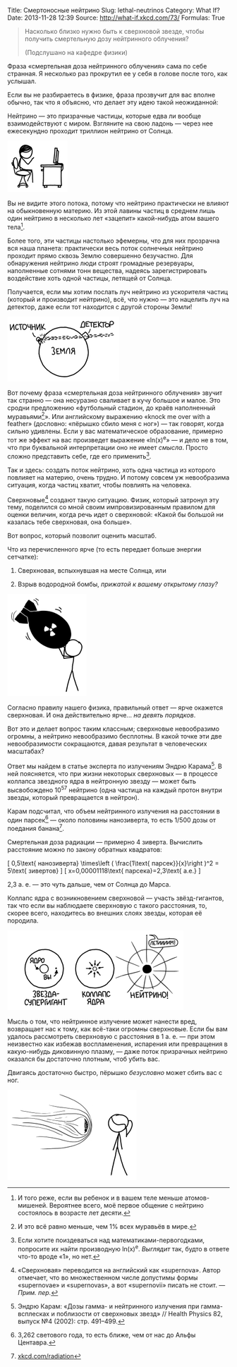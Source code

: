 Title: Смертоносные нейтрино
Slug: lethal-neutrinos
Category: What If?
Date: 2013-11-28 12:39
Source: http://what-if.xkcd.com/73/
Formulas: True

> Насколько близко нужно быть к сверхновой звезде, чтобы получить смертельную дозу нейтринного облучения?
> 
> (Подслушано на кафедре физики)

Фраза «смертельная доза нейтринного облучения» сама по себе странная. Я несколько раз прокрутил ее у себя в голове после того, как услышал.

Если вы не разбираетесь в физике, фраза прозвучит для вас вполне обычно, так что я объясню, что делает эту идею такой неожиданной:

Нейтрино — это призрачные частицы, которые едва ли вообще взаимодействуют с миром. Взгляните на свою ладонь — через нее ежесекундно проходит триллион нейтрино от Солнца.

![Ну всё, прекрати смотреть на свои ладони.](/uploads/073-lethal-neutrinos/neutrinos_hand.png)

Вы не видите этого потока, потому что нейтрино практически не влияют на обыкновенную материю. Из этой лавины частиц в среднем лишь один нейтрино в несколько лет «зацепит» какой-нибудь атом вашего тела[^1].

Более того, эти частицы настолько эфемерны, что для них прозрачна вся наша планета: практически весь поток солнечных нейтрино проходит прямо сквозь Землю совершенно безучастно. Для обнаружения нейтрино люди строят громадные резервуары, наполненные сотнями тонн вещества, надеясь зарегистрировать воздействие хоть одной частицы, летящей от Солнца.

Получается, если мы хотим послать луч нейтрино из ускорителя частиц (который и производит нейтрино), всё, что нужно — это нацелить луч на детектор, даже если тот находится с другой стороны Земли!

![Ух ты! Вот эти долетели быстрее света! Погодите, нет.](/uploads/073-lethal-neutrinos/neutrinos_cngs_ru.png)

Вот почему фраза «смертельная доза нейтринного облучения» звучит так странно — она несуразно сваливает в кучу большое и малое. Это сродни предложению «футбольный стадион, до краёв наполненный муравьями[^2]». Или английскому выражению «knock me over with a feather» (дословно: «пёрышко сбило меня с ног») — так говорят, когда сильно удивлены. Если у вас математическое образование, примерно тот же эффект на вас произведет выражение «ln(x)<sup>e</sup>» — и дело не в том, что при буквальной интерпретации оно не имеет _смысла_. Просто сложно представить себе, где его применить[^3].

Так и здесь: создать поток нейтрино, хоть одна частица из которого повлияет на материю, очень трудно. И потому совсем уж невообразима ситуация, когда частиц хватит, чтобы повлиять на человека.

Сверхновые[^4] создают такую ситуацию. Физик, который затронул эту тему, поделился со мной своим импровизированным правилом для оценки величин, когда речь идет о сверхновой: «Какой бы большой ни казалась тебе сверхновая, она больше».

Вот вопрос, который позволит оценить масштаб.

Что из перечисленного ярче (то есть передает больше энергии сетчатке):

1. Сверхновая, вспыхнувшая на месте Солнца, или

2. Взрыв водородной бомбы, _прижатой к вашему открытому глазу?_

![Нельзя ли поскорей ее взорвать? Тяжелая ведь.](/uploads/073-lethal-neutrinos/neutrinos_bomb.png)

Согласно правилу нашего физика, правильный ответ — ярче окажется сверхновая. И она действительно ярче... _на девять порядков_.

Вот это и делает вопрос таким классным; сверхновые невообразимо огромны, а нейтрино невообразимо бесплотны. В какой точке эти две невообразимости сокращаются, давая результат в человеческих масштабах?

Ответ мы найдем в статье эксперта по излучениям Эндрю Карама[^5]. В ней поясняется, что при жизни некоторых сверхновых — в процессе коллапса звездного ядра в нейтронную звезду — может быть высвобождено 10<sup>57</sup> нейтрино (одна частица на каждый протон внутри звезды, который превращается в нейтрон).

Карам подсчитал, что объем нейтринного излучения на расстоянии в один парсек[^6] — около половины нанозиверта, то есть 1/500 дозы от поедания банана[^7].

Смертельная доза радиации — примерно 4 зиверта. Вычислить расстояние можно по закону обратных квадратов:

\[ 0,5\text{ нанозиверта} \times\left ( \frac{1\text{ парсек}}{x}\right )^2 = 5\text{ зивертов} \]
\[ x=0,00001118\text{ парсека}=2,3\text{ а.е.} \]

2,3 а. е. — это чуть дальше, чем от Солнца до Марса.

Коллапс ядра с возникновением сверхновой — участь звёзд-гигантов, так что если вы наблюдаете сверхновую с такого расстояния, то, скорее всего, находитесь во внешних слоях звезды, которая её породила.

![Событие GRB 080319B было самым интенсивным из когда-либо наблюдавшихся. Особенно для тех, кто прохлаждался неподалёку на досках для сёрфинга.](/uploads/073-lethal-neutrinos/neutrinos_geometry_ru.png)

Мысль о том, что нейтринное излучение может нанести вред, возвращает нас к тому, как всё-таки огромны сверхновые. Если бы вам удалось рассмотреть сверхновую с расстояния в 1 а. е. — при этом неизвестно как избежав воспламенения, испарения или превращения в какую-нибудь диковинную плазму, — даже поток призрачных нейтрино оказался бы достаточно плотным, чтоб убить вас.

Двигаясь достаточно быстро, пёрышко _безусловно_ может сбить вас с ног.

![Чувак, СНОВА? Ты вообще можешь подать по-человечески?](/uploads/073-lethal-neutrinos/neutrinos_feather.png)

[^1]: И того реже, если вы ребенок и в вашем теле меньше атомов-мишеней. Вероятнее всего, моё первое общение с нейтрино состоялось в возрасте лет десяти.
[^2]: И это всё равно меньше, чем 1% всех муравьёв в мире.
[^3]: Если хотите поиздеваться над математиками-первогодками, попросите их найти производную ln(x)<sup>e</sup>. _Выглядит_ так, будто в ответе что-то вроде «1», но нет.
[^4]: «Сверхновая» переводится на английский как «supernova». Автор отмечает, что во множественном числе допустимы формы «supernovae» и «supernovas», а вот «supernovii» писать не стоит. — _Прим. пер._
[^5]: Эндрю Карам: «Дозы гамма- и нейтринного излучения при гамма-всплесках и поблизости от сверхновых звезд» // Health Physics 82, выпуск №4 (2002): стр. 491–499.
[^6]: 3,262 светового года, то есть ближе, чем от нас до Альфы Центавра.
[^7]: [xkcd.com/radiation](http://xkcd.com/radiation/)
